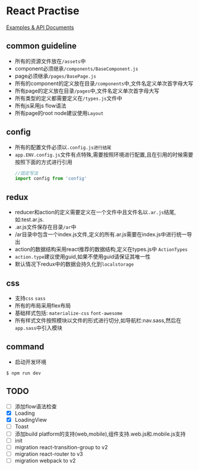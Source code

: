 # React Practise

[Examples & API Documents](./API.md)

## common guideline

-   所有的资源文件放在`/assets`中
-   component必须继承`/components/BaseComponent.js`
-   page必须继承`/pages/BasePage.js`
-   所有的component的定义放在目录`/components`中,文件名定义单次首字母大写
-   所有page的定义放在目录`/pages`中,文件名定义单次首字母大写
-   所有类型的定义都需要定义在`/types.js`文件中
-   所有js采用js flow语法
-   所有page的root node建议使用`Layout`

## config

-   所有的配置文件必须以`.config.js进行结尾`
-   `app.ENV.config.js`文件有点特殊,需要按照环境进行配置,且在引用的时候需要按照下面的方式进行引用
    ```javascript
    //固定写法
    import config from 'config'
    ```

## redux

-   reducer和action的定义需要定义在一个文件中且文件名以`.ar.js`结尾,如:test.ar.js.
-   .ar.js文件保存在目录`/ar`中
-   /ar目录中包含一个index.js文件,定义的所有.ar.js需要在index.js中进行统一导出
-   action的数据结构采用react推荐的数据结构,定义在types.js中 `ActionTypes`
-   `action.type`建议使用guid,如果不使用guid请保证其唯一性
-   默认情况下redux中的数据会持久化到`localstorage`

## css

-   支持`css` `sass`
-   所有的布局采用flex布局
-   基础样式包括: `materialize-css` `font-awesome`
-   所有样式文件按照模块以文件的形式进行切分,如导航栏:nav.sass,然后在`app.sass`中引入模块

## command

-   启动开发环境
```shell
$ npm run dev
```

## TODO

- [ ] 添加flow语法检查
- [x] Loading
- [x] LoadingView
- [ ] Toast
- [ ] 添加build platform的支持(web,mobile),组件支持.web.js和.mobile.js支持
- [ ] init
- [ ] migration react-transition-group to v2
- [ ] migration react-router to v3
- [ ] migration webpack to v2
